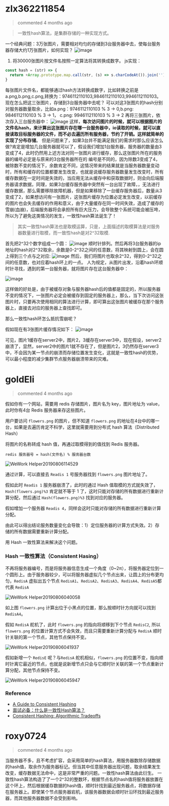
# zlx362211854 
 > commented 4 months ago 

> 一致性hash算法，是集群存储的一种实现方式。

一个经典问题：3万张图片，需要相对均匀的存储到3台服务器中去，使每台服务器存储大约1万张图片，如何实现？
![image](https://user-images.githubusercontent.com/22437181/62462326-b5e49500-b7b9-11e9-9f29-1ae4b5c62934.png)

1. 将30000张图片按文件名按照一定算法将其转换成数字。
js实现：

```javascript
const hash = (str) => {
  return +Array.prototype.map.call(str, (s) => s.charCodeAt()).join('')
}

```
每张图片文件名，都能够通过hash方法转换成数字，比如转换之前是a.png,b.png,c.png,转换为：9746112110103,9846112110103,9946112110103。
现在怎么把这三张图片，存储到3台服务器中去呢？
可以对这3张图片的hash分别对服务器数量取余，比如a.png：9746112110103 % 3 -> 0,b.png: 9846112110103 % 3 -> 1， c.png: 9946112110103 % 3 -> 2
再将三张图片，依次存入三台服务器中：
![image](https://user-images.githubusercontent.com/22437181/62463318-44f2ac80-b7bc-11e9-8916-ac17d13872bd.png)
这样，**每次访问图片的时候，就可以根据图片的文件名hash，来计算出这张图片存在哪一台服务器中，io读取的时候，就可以直接读取目标服务器的文件，而不必去遍历所有服务器，节约了开销。这样就简单的实现了分布存储**。
但是问题来了，如果3台并不能满足我们的需求时那么应该怎么做?肯定是增加几台服务器就可以了，假设我们增加1台服务器，服务器的数量由3变成了4，此时仍然用上述方法对同一张图片进行缓存，那么这张图片所在的服务器的编号必定是与原来的3台服务器所在的	编号是不同的，因为除数3变成了4，被除数不变的情况下，余数肯定不同，这情况带来的结果就是当服务器数量变动时，所有和缓存的位置都要发生改变，也就是说缓存服务器数量发生改变时，所有缓存数据在一定时间是失效的，当应用无法从缓存中和获取数据时，则会向后端服务器请求数据，同理，如果3台缓存服务器中突然有一台出现了故障，，无法进行缓存数据，那么需要移除故障机器，但是如果移除了一台缓存服务器后，数量从3变成了2，如果想访问有一张图片，这张图片缓存为位置必定发生改变，以前缓存的图片也会失去缓存的作用和意义，由于大量缓存在同一时间失效，造成了缓存的雪崩(血崩)，后端服务器将会承担所有巨大压力，会导致整个系统可能会被压垮，所以为了避免这类情况的发生，一致性hash算法诞生了！

> 其实一致性hash算法也是取模运算，只是，上面描述的取模算法是对服务器数量进行取模，而一致性hash是对2^32取模.

首先把2^32个数字组成一个圆：
![image](https://user-images.githubusercontent.com/22437181/62463847-a9623b80-b7bd-11e9-9d7a-d78ed72cb3ef.png)
顺时针排列。然后再将3台服务器的ip地址的hash对2^32取余，余数是0-2^32之间的任意数，将其映射到圆上，会在圆上得到三个点与之对应:
![image](https://user-images.githubusercontent.com/22437181/62464633-baac4780-b7bf-11e9-94c7-00185b3a2260.png)
然后，我们将图片也取余2^32，得到0-2^32之间的任意数，也对应着hash环上的一点。
人为规定，从图片出发，沿着hash环顺时针寻找，遇到的第一台服务器，就将图片存在这台服务器中：

![image](https://user-images.githubusercontent.com/22437181/62464880-47570580-b7c0-11e9-975b-7b434512996b.png)

这样做的好处是，由于被缓存对象与服务器hash后的值都是固定的，所以服务器不变的情况下，一张图片必定会被缓存到固定的服务器上，那么，当下次访问这张图片时，只要再次使用相同的算法进行计算，即可算出这张图片被缓存在那个服务器上，直接去对应的服务器上查找即可。

那么一致性hash环怎么抵抗雪崩呢？

假如现在有3张图片缓存情况如下：
![image](https://user-images.githubusercontent.com/22437181/62465790-52ab3080-b7c2-11e9-89a5-75a24f00ef95.png)

可见，图片1缓存在server2中，图片2，3缓存在server3中，现在假设，server2崩溃了，显然，server2中的图片1就不存在了，但是图片2，3仍然存在server3中，不会因为某一节点的崩溃而存储位置发生变化，这就是一致性hash的优势，可以最小程度的减少集群节点服务器崩溃带来的灾难。


# goldEli 
 > commented 4 months ago 

假如你有一个网站，需要用 redis 存储图片，图片名为 key，图片地址为 value，此时你有4台 Redis 服务器来存这些图片。

用户要访问 `flowers.png` 的图片，但不知道 `flowers.png` 的地址在4台中的哪一台，如果是去遍历肯定不科学，这里就需要用到分布式 hash 算法（Distributed Hash）

将图片的名称转成 hash 值，再通过取模得到的值找到 Redis 服务器。


```
redis 服务器号 = hash(文件名) % 服务器台数

```

![WeWork Helper20190806114529](https://user-images.githubusercontent.com/18217162/62509914-b889cd80-b83f-11e9-9c4e-435b76ca44eb.png)

通过计算，可以直接去 `Readis 1` 号服务器找到 `flowers.png` 图片地址了。

假如此时 `Readis 1` 服务器崩溃了，此时的通过 Hash 值取模的方式就失效了，`Hash(flowers.png)%3` 肯定就不等于 1 了，这时只能对存储的所有数据进行重新计算分配，然后通过 `Hash(flowers.png)%3` 找到对应的服务器。

假如增加一个服务器 `Readis 4`，同样会这时只能对存储的所有数据进行重新计算分配。

由此可以得出结论服务数量变化会导致：1）定位服务器的计算方式失效。2）存储的所有数据需要重新计算分配。

用 Hash 一致性算法来解决这个问题。

### Hash 一致性算法（Consistent Hasing）

不再将服务器编号，而是将服务器信息生成一个角度（0~2π），将服务器定位到一个圆形上。由于服务器较少，可以将服务器虚拟几个节点出来，让圆上的分布更均匀，`RedisA` 虚拟出五个节点 `RedisA1`、`RedisA2`、`RedisA3`、`RedisA4`、`RedisA5`都代表 `RedisA`

![WeWork Helper20190806040058](https://user-images.githubusercontent.com/18217162/62522062-78d4dd00-b863-11e9-8636-7e9897af207d.png)

如上图 `flowers.png` 计算出位于小黑点的位置，那么按顺时针方向就可以找到 `RedisA4`。

假如 `RedisA` 舵机了，此时 `flowers.png` 的指向将顺移到下个节点 `RedisC2`, 所以 `flowers.png` 的位置计算方式不会失效，而且只需要重新计算分配与 `RedisA` 顺时针关联的第一个节点，其他节点保持不变。

![WeWork Helper20190806041937](https://user-images.githubusercontent.com/18217162/62523291-06193100-b866-11e9-8fc0-63f1cdbbf1b2.png)

假如新增一个 `RedisE` 呢？与`RedisA` 舵机相似，`flowers.png` 的位置不变，指向顺时针离它最近的节点，也就是说新增节点只会与它顺时针关联的第一个节点重新计算分配，其他节点保持不变。

![WeWork Helper20190806045947](https://user-images.githubusercontent.com/18217162/62526333-a1f96b80-b86b-11e9-929a-f2722294e7a0.png)


### Reference

* [A Guide to Consistent Hashing](https://www.toptal.com/big-data/consistent-hashing)
* [面试必备：什么是一致性Hash算法？](https://zhuanlan.zhihu.com/p/34985026)
* [Consistent Hashing: Algorithmic Tradeoffs](https://medium.com/@dgryski/consistent-hashing-algorithmic-tradeoffs-ef6b8e2fcae8)

# roxy0724 
 > commented 4 months ago 

当服务器不多，且不考虑扩容，会采用简单的hash算法，用服务器数除存储数据的hash值，取余作为服务器标记。但当其中任意服务器出现问题，取余结果发生改变，缓存数据无法命中，这是非常严重的问题。一致性hash算法由此衍生。
一致性hash算法构造了了一个2^32的整数环，根据节点名的hash值将服务器放置在这个环上，然后根据缓存数据的hash值，顺时针找到最近服务器点，将数据存储在服务器上。即使某个节点服务器宕机，该服务器数据会顺时针沿环找到最近服务器，而其他服务器数据不会受到影响。